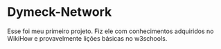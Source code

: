 # Dymeck-Network
 Esse foi meu primeiro projeto. Fiz ele com conhecimentos adquiridos no WikiHow e provavelmente lições básicas no w3schools.
